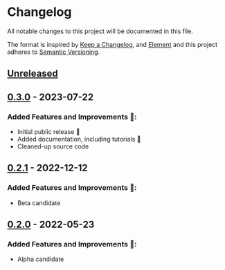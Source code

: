 # Changelog

All notable changes to this project will be documented in this file.

The format is inspired by [Keep a Changelog](https://keepachangelog.com/en/1.0.0/), and [Element](https://github.com/vector-im/element-android) and this project adheres to [Semantic Versioning](https://semver.org/spec/v2.0.0.html).

[//]: # (Available sections in changelog)
[//]: # (### API changes warning ⚠️:)
[//]: # (### Added Features and Improvements 🙌:)
[//]: # (### Bugfix 🐛:)
[//]: # (### Other changes:)


## [Unreleased]


## [0.3.0] - 2023-07-22
### Added Features and Improvements 🙌:
- Initial public release 🎉
- Added documentation, including tutorials 🎉
- Cleaned-up source code


## [0.2.1] - 2022-12-12
### Added Features and Improvements 🙌:
- Beta candidate


## [0.2.0] - 2022-05-23
### Added Features and Improvements 🙌:
- Alpha candidate


[Unreleased]: https://github.com/moldyn/dcTMD/compare/v0.3.0...main
[0.3.0]: https://github.com/moldyn/dcTMD/compare/v0.2.1...v0.3.0
[0.2.1]: https://github.com/moldyn/dcTMD/compare/v0.2.0...v0.2.1
[0.2.0]: https://github.com/moldyn/dcTMD/tree/v0.2.0
